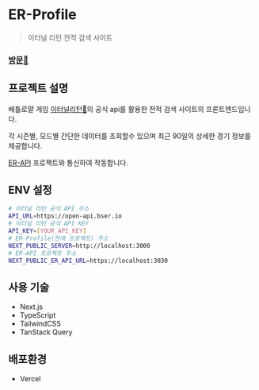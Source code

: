 # ER-Profile

> 이터널 리턴 전적 검색 사이트

### [방문🔗](https://er-profile.vercel.app/)

## 프로젝트 설명
배틀로얄 게임 [이터널리턴🔗](https://playeternalreturn.com/main?hl=ko-KR)의 공식 api를 활용한 전적 검색 사이트의 프론트엔드입니다.

각 시즌별, 모드별 간단한 데이터를 조회할수 있으며 최근 90일의 상세한 경기 정보를 제공합니다.

[ER-API](https://github.com/JH-YUN/er-api) 프로젝트와 통신하여 작동합니다.

## ENV 설정
```bash
# 이터널 리턴 공식 API 주소
API_URL=https://open-api.bser.io
# 이터널 리턴 공식 API KEY
API_KEY=[YOUR_API_KEY]
# ER-Profile(현재 프로젝트) 주소
NEXT_PUBLIC_SERVER=http://localhost:3000
# ER-API 프로젝트 주소
NEXT_PUBLIC_ER_API_URL=https://localhost:3030
```
## 사용 기술
- Next.js
- TypeScript
- TailwindCSS
- TanStack Query

## 배포환경
- Vercel